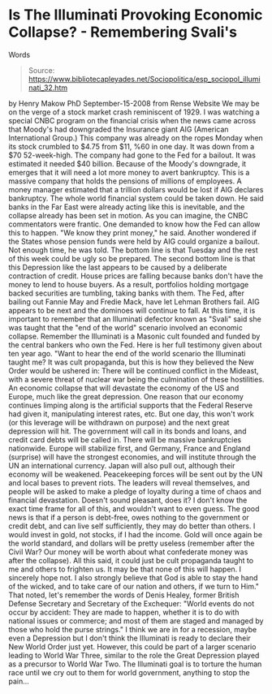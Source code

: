 # Is The Illuminati Provoking Economic Collapse? - Remembering Svali's 
Words

> Source: https://www.bibliotecapleyades.net/Sociopolitica/esp_sociopol_illuminati_32.htm

by Henry Makow PhD
September-15-2008
from
Rense
Website
We may be on the verge of a stock market crash reminiscent of 1929.
I was watching a special CNBC program on the financial crisis when the news
came across that Moody's had downgraded the Insurance giant AIG (American
International Group.) This company was already on the ropes Monday when its
stock crumbled to $4.75 from $11, %60 in one day. It was down from a $70
52-week-high. The company had gone to the Fed for a bailout. It was
estimated it needed $40 billion.
Because of the Moody's downgrade, it emerges that it will need a lot more
money to avert bankruptcy. This is a massive company that holds the pensions
of millions of employees. A money manager estimated that a trillion dollars
would be lost if AIG declares bankruptcy. The whole world financial system
could be taken down. He said banks in the Far East were already acting like
this is inevitable, and the collapse already has been set in motion.
As you can imagine, the CNBC commentators were frantic. One demanded to know
how the Fed can allow this to happen.
"We know they print money," he said.
Another wondered if the States whose pension funds were held by AIG could
organize a bailout. Not enough time, he was told.
The bottom line is that Tuesday and the rest of this week could be ugly so
be prepared. The second bottom line is that this Depression like the last
appears to be caused by a deliberate contraction of credit. House prices are
falling because banks don't have the money to lend to house buyers. As a
result, portfolios holding mortgage backed securities are tumbling, taking
banks with them.
The Fed, after bailing out Fannie May and
Fredie Mack, have
let Lehman Brothers fail. AIG appears to be next and the dominoes will
continue to fall.
At this time, it is important to remember that an Illuminati defector known
as "Svali" said she was taught that
the "end of the world" scenario involved
an economic collapse. Remember the Illuminati is a Masonic cult founded and
funded by the central bankers who own
the Fed.
Here is her full testimony
given about ten year ago.
"Want to hear the end of the world scenario the Illuminati taught me?
It was
cult propaganda, but this is how they believed the New Order would be
ushered in:
There will be
continued conflict in the Mideast, with a severe threat of
nuclear war being the culmination of these hostilities. An economic collapse
that will devastate the economy of the US and Europe, much like the great
depression.
One reason that our economy continues limping along is the artificial
supports that the Federal Reserve had given it, manipulating interest rates,
etc. But one day, this won't work (or this leverage will be withdrawn on
purpose) and the next great depression will hit.
The government will call in its bonds and loans, and credit card debts will
be called in. There will be massive bankruptcies nationwide. Europe will
stabilize first, and Germany, France and England (surprise) will have the
strongest economies, and will institute through the UN an international
currency. Japan will also pull out, although their economy will be weakened.
Peacekeeping forces will be sent out by
the UN and local bases to prevent
riots. The leaders will reveal themselves, and people will be asked to make
a pledge of loyalty during a time of chaos and financial devastation.
Doesn't sound pleasant, does it?
I don't know the exact time frame for all
of this, and wouldn't want to even guess. The good news is that if a person
is debt-free, owes nothing to the government or credit debt, and can live
self sufficiently, they may do better than others. I would invest in gold,
not stocks, if I had the income.
Gold will once again be the world standard, and dollars will be pretty
useless (remember after the Civil War? Our money will be worth about what
confederate money was after the collapse).
All this said, it could just be cult propaganda taught to me and others to
frighten us. It may be that none of this will happen. I sincerely hope not.
I also strongly believe that God is able to stay the hand of the wicked, and
to take care of our nation and others, if we turn to Him."
That noted, let's remember the words of Denis Healey, former
British Defense
Secretary and Secretary of the Exchequer:
"World events do not occur by
accident: They are made to happen, whether it is to do with national issues
or commerce; and most of them are staged and managed by those who hold the
purse strings."
I think we are in for a recession, maybe even a
Depression but I don't think
the Illuminati is ready to declare their
New World Order just yet. However,
this could be part of a larger scenario leading to World War Three, similar
to the role the Great Depression played as a precursor to World War Two.
The Illuminati goal is to torture the human race until we cry out to them
for world government, anything to stop the pain...
